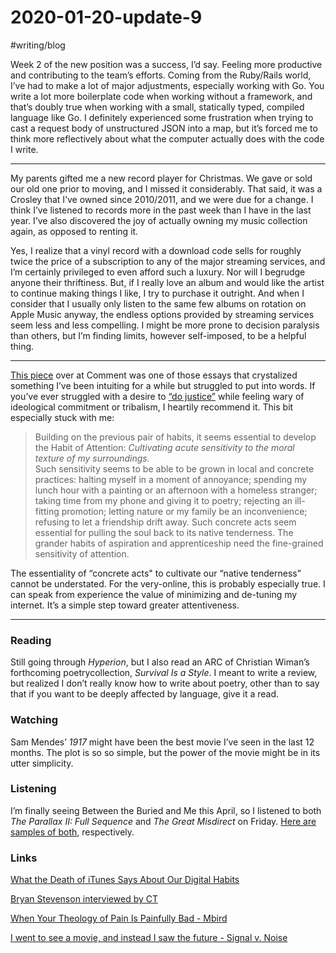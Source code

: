 # 2020-01-20-update-9
#writing/blog

Week 2 of the new position was a success, I’d say. Feeling more productive and contributing to the team’s efforts. Coming from the Ruby/Rails world, I’ve had to make a lot of major adjustments, especially working with Go. You write a lot more boilerplate code when working without a framework, and that’s doubly true when working with a small, statically typed, compiled language like Go. I definitely experienced some frustration when trying to cast a request body of unstructured JSON into a map, but it’s forced me to think more reflectively about what the computer actually does with the code I write. 

- - - -

My parents gifted me a new record player for Christmas. We gave or sold our old one prior to moving, and I missed it considerably. That said, it was a Crosley that I’ve owned since 2010/2011, and we were due for a change. I think I’ve listened to records more in the past week than I have in the last year. I’ve also discovered the joy of actually owning my music collection again, as opposed to renting it.

Yes, I realize that a vinyl record with a download code sells for roughly twice the price of a subscription to any of the major streaming services, and I’m certainly privileged to even afford such a luxury. Nor will I begrudge anyone their thriftiness. But, if I really love an album and would like the artist to continue making things I like, I try to purchase it outright. And when I consider that I usually only listen to the same few albums on rotation on Apple Music anyway, the endless options provided by streaming services seem less and less compelling. I might be more prone to decision paralysis than others, but I’m finding limits, however self-imposed, to be a helpful thing.

- - - -

[This piece](https://www.cardus.ca/comment/article/habits-for-ideological-times/) over at Comment was one of those essays that crystalized something I’ve been intuiting for a while but struggled to put into words. If you’ve ever struggled with a desire to [“do justice”](https://biblia.com/books/nrsv/Mic6.8) while feeling wary of ideological commitment or tribalism, I heartily recommend it. This bit especially stuck with me:

> Building on the previous pair of habits, it seems essential to develop the Habit of Attention: _Cultivating acute sensitivity to the moral texture of my surroundings._  
> Such sensitivity seems to be able to be grown in local and concrete practices: halting myself in a moment of annoyance; spending my lunch hour with a painting or an afternoon with a homeless stranger; taking time from my phone and giving it to poetry; rejecting an ill-fitting promotion; letting nature or my family be an inconvenience; refusing to let a friendship drift away. Such concrete acts seem essential for pulling the soul back to its native tenderness. The grander habits of aspiration and apprenticeship need the fine-grained sensitivity of attention.  

The essentiality of “concrete acts" to cultivate our “native tenderness” cannot be understated. For the very-online, this is probably especially true. I can speak from experience the value of minimizing and de-tuning my internet. It’s a simple step toward greater attentiveness.

- - - -

### Reading

Still going through _Hyperion_, but I also read an ARC of Christian Wiman’s forthcoming poetrycollection, _Survival Is a Style_. I meant to write a review, but realized I don’t really know how to write about poetry, other than to say that if you want to be deeply affected by language, give it a read.
 
### Watching

Sam Mendes’ _1917_ might have been the best movie I’ve seen in the last 12 months. The plot is so so simple, but the power of the movie might be in its utter simplicity.

### Listening

I’m finally seeing Between the Buried and Me this April, so I listened to both _The Parallax II: Full Sequence_ and _The Great Misdirect_ on Friday. [Here are](https://www.youtube.com/watch?v=dM8WjgRA6o8) [samples of both](https://www.youtube.com/watch?v=OwK4MKYxbZE), respectively.

### Links

[What the Death of iTunes Says About Our Digital Habits](https://www.theatlantic.com/technology/archive/2020/01/how-death-itunes-explains-2010s/604291/)

[Bryan Stevenson interviewed by CT](https://www.christianitytoday.com/ct/2020/january-web-only/just-mercy-film-bryan-stevenson.html)

[When Your Theology of Pain Is Painfully Bad - Mbird](https://mbird.com/2020/01/when-your-theology-of-pain-is-painfully-bad/)

[I went to see a movie, and instead I saw the future - Signal v. Noise](https://m.signalvnoise.com/i-went-to-see-a-movie-and-instead-i-saw-the-future/)
